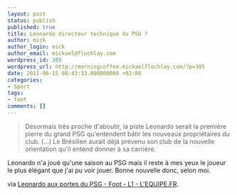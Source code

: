 ```yaml
---
layout: post
status: publish
published: true
title: Leonardo directeur technique du PSG ?
author: mick
author_login: mick
author_email: mickael@flochlay.com
wordpress_id: 385
wordpress_url: http://morningcoffee.mickaelflochlay.com/?p=385
date: 2011-06-15 08:43:33.000000000 +02:00
categories:
- Sport
tags:
- foot
comments: []
---
```

<blockquote>Désormais très proche d'aboutir, la piste Leonardo serait la première pierre du grand PSG qu'entendent bâtir les nouveaux propriétaires du club. (...) Le Brésilien aurait déjà prévenu son club de la nouvelle orientation qu'il entend donner à sa carrière.</blockquote>
Leonardo n'a joué qu'une saison au PSG mais il reste à mes yeux le joueur le plus élégant que j'ai pu voir jouer. Bonne nouvelle donc, selon moi.

via <a href="http://www.lequipe.fr/Football/breves2011/20110614_191228_leonardo-aux-portes-du-psg.html">Leonardo aux portes du PSG - Foot - L1 - L'EQUIPE.FR</a>.
